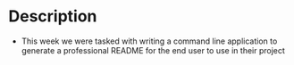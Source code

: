 # Description
* This week we were tasked with writing a command line application to generate a professional README for the end user to use in their project
